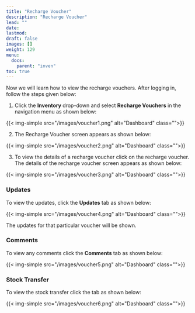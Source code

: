 ```yaml
---
title: "Recharge Voucher"
description: "Recharge Voucher"
lead: ""
date:
lastmod:
draft: false
images: []
weight: 129
menu:
  docs:
    parent: "inven"
toc: true
---
```


Now we will learn how to view the recharge vouchers. After logging in, follow the steps given below:

1.	Click the **Inventory** drop-down and select **Recharge Vouchers** in the navigation menu as shown below:

 {{< img-simple src="/images/voucher1.png"  alt="Dashboard" class="">}}

2.	The Recharge Voucher screen appears as shown below:

 {{< img-simple src="/images/voucher2.png"  alt="Dashboard" class="">}}

3.	To view the details of a recharge voucher click on the recharge voucher. The details of the recharge voucher screen appears as shown below:

{{< img-simple src="/images/voucher3.png"  alt="Dashboard" class="">}}

### Updates

To view the updates, click the **Updates** tab as shown below:

{{< img-simple src="/images/voucher4.png"  alt="Dashboard" class="">}}

The updates for that particular voucher will be shown.

### Comments

To view any comments click the **Comments** tab as shown below:

{{< img-simple src="/images/voucher5.png"  alt="Dashboard" class="">}}

### Stock Transfer

To view the stock transfer click the tab as shown below:

{{< img-simple src="/images/voucher6.png"  alt="Dashboard" class="">}}

